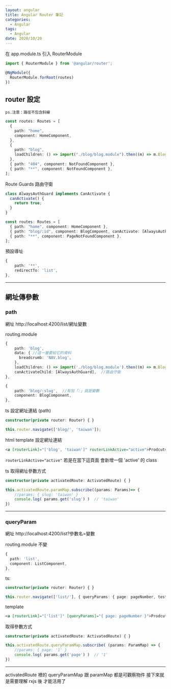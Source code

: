 ```yaml
---
layout: angular
title: Angular Router 筆記
categories:
  - Angular
tags:
  - Angular
date: 2020/10/20
---
```


在 app.module.ts 引入 RouterModule

```ts
import { RouterModule } from '@angular/router';

@NgModule({
  RouterModule.forRoot(routes)
})
```

## router 設定

`ps.注意：路徑不包含斜線`

```ts
const routes: Routes = [
  {
    path: "home",
    component: HomeComponent,
  },
  {
    path: "blog",
    loadChildren: () => import("./blog/blog.module").then((m) => m.BlogModule),
  },
  { path: "404", component: NotFoundComponent },
  { path: "**", component: NotFoundComponent },
];
```

Route Guards 路由守衛

```ts
class AlwaysAuthGuard implements CanActivate {
  canActivate() {
    return true;
  }
}
```

```ts
const routes: Routes = [
  { path: "home", component: HomeComponent },
  { path: "blog/:id", component: BlogCompoent, canActivate: [AlwaysAuthGuard] },
  { path: "**", component: PageNotFoundComponent },
];
```

預設導址

```ts
{
    path: '**',
    redirectTo: 'list',
},
```

---

## 網址傳參數

### path

網址 http://localhost:4200/list/網址變數

routing.module

```ts
{
    path: 'blog',
    data: { //這一層要給它的資料
      breadcrumb: 'NAV.blog',
    },
    loadChildren: () => import('./blog/blog.module').then((m) => m.BlogModule)
    canActivateChild: [AlwaysAuthGuard],  //路由守衛
},
```

```ts
{
    path: 'blog/:slug',  //有加「:」就是變數
    component: BlogComponent,
},
```

ts 設定網址連結 (path)

```ts
constructor(private router: Router) { }

this.router.navigate(['blog/', 'taiwan']);
```

html template 設定網址連結

```html
<a [routerLink]="['blog', 'taiwan']" routerLinkActive="active">Prodcuts</a>
```

`routerLinkActive="active"` 若是在當下這頁面 會新增一個 'active' 的 class

ts 取得網址參數方式

```ts
constructor(private activatedRoute: ActivatedRoute) { }

this.activatedRoute.paramMap.subscribe((params: Params)=> {
    //params: { slug: 'taiwan' }
    console.log( params.get('slug') )  // 'taiwan'
})
```

---

### queryParam

網址 http://localhost:4200/list?參數名=變數

routing.module 不變

```ts
{
  path: 'list',
  component: ListComponent,
},
```

ts:

```ts
constructor(private router: Router) { }

this.router.navigate(['list/'], { queryParams: { page: pageNumber, test: '字串也可' } });
```

template

```html
<a [routerLink]="['list']" [queryParams]="{ page: pageNumber }">Prodcuts</a>
```

取得參數方式

```ts
constructor(private activatedRoute: ActivatedRoute) { }

this.activatedRoute.queryParamMap.subscribe( (params: ParamMap) => {
    //params: { page: '1' }
    console.log( params.get('page') )  // '1'
})
```

---

activatedRoute 裡的 queryParamMap 跟 paramMap 都是可觀察物件 接下來就是需要理解 rxjs 後 才能活用了
